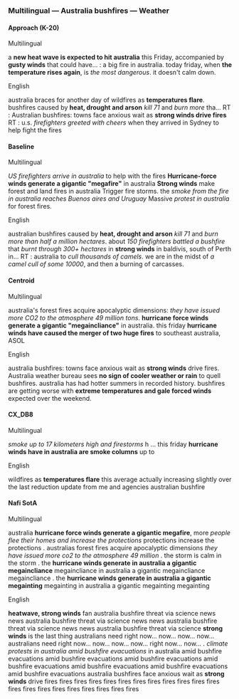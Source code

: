 ### Multilingual — Australia bushfires — Weather



#### Approach (K-20)

Multilingual

a **new heat wave is expected to hit australia** this Friday, accompanied by **gusty winds** that could have... : a big fire in australia. today friday, when **the temperature rises again**, is *the most dangerous*. it doesn't calm down.

English

australia braces for another day of wildfires as **temperatures flare**. bushfires caused by **heat, drought and arson** *kill 71* and *burn more* tha... RT : Australian bushfires: towns face anxious wait as **strong winds drive fires** RT : u.s. *firefighters greeted with cheers* when they arrived in Sydney to help fight the fires



#### Baseline

Multilingual

*US firefighters arrive in australia* to help with the fires **Hurricane-force winds generate a gigantic "megafire"** in australia **Strong winds** make forest and land fires in australia Trigger fire storms. the *smoke from the fire in australia reaches Buenos aires and Uruguay* Massive *protest in australia* for forest fires.

English

australian bushfires caused by **heat, drought and arson** *kill 71* and *burn more than half a million hectares*. about *150 firefighters battled a bushfire* that *burnt through 300+ hectares* in **strong winds** in baldivis, south of Perth in... RT : australia to *cull thousands of camels*. we are in the midst of *a camel cull of some 10000*, and then a burning of carcasses.



#### Centroid

Multilingual

australia's forest fires acquire apocalyptic dimensions: *they have issued more CO2 to the atmosphere 49 million tons*. **hurricane force winds generate a gigantic "megaincliance"** in australia. this friday **hurricane winds have caused the merger of two huge fires** to southeast australia, ASOL

English

australia bushfires: towns face anxious wait as **strong winds** drive fires. Australia weather bureau sees **no sign of cooler weather or rain** to quell bushfires. australia has had hotter summers in recorded history. bushfires are getting worse with **extreme temperatures and gale forced winds** expected over the weekend.



#### CX\_DB8

Multilingual

*smoke up to 17 kilometers high and firestorms* h ... this friday **hurricane winds have in australia are smoke columns** up to 

English

wildfires as **temperatures flare** this average actually increasing slightly over the last reduction update from me and agencies australian bushfire



#### Nafi SotA

Multilingual

australia **hurricane force winds generate a gigantic megafire**, more *people flee their homes and increase the protections* protections increase the protections .
australias forest fires acquire apocalyptic dimensions *they have issued more co2 to the atmosphere 49 million* .
the storm is calm in the storm .
the **hurricane winds generate in australia a gigantic megaincliance** megaincliance in australia a gigantic megaincliance megaincliance .
the **hurricane winds generate in australia a gigantic megainting** megainting in australia a gigantic megainting megainting

English

**heatwave, strong winds** fan australia bushfire threat via science news news australia bushfire threat via science news news australia bushfire threat via science news news australia bushfire threat via science
**strong winds** is the last thing australians need right now... now... now... now... australians need right now... now... now... now... right now... now... .
*climate protests in australia amid bushfire evacuations* in australia amid bushfire evacuations amid bushfire evacuations amid bushfire evacuations amid bushfire evacuations amid bushfire evacuations amid bushfire evacuations amid bushfire evacuations
australia bushfires face anxious wait as **strong winds** drive fires fires fires fires fires fires fires fires fires fires fires fires fires fires fires fires fires fires fires fires fires
